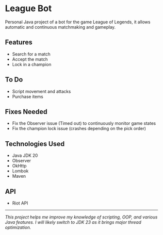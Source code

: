 # League Bot

Personal Java project of a bot for the game League of Legends, it allows automatic and continuous matchmaking and gameplay.

## Features

- Search for a match
- Accept the match
- Lock in a champion

## To Do

- Script movement and attacks
- Purchase items

## Fixes Needed

- Fix the Observer issue (Timed out) to continuously monitor game states
- Fix the champion lock issue (crashes depending on the pick order)

## Technologies Used

- Java JDK 20
- Observer
- OkHttp
- Lombok
- Maven

## API

- Riot API

---

*This project helps me improve my knowledge of scripting, OOP, and various Java features. I will likely switch to JDK 23 as it brings major thread optimization.*
